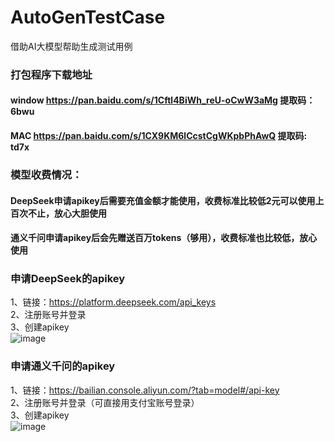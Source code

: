# AutoGenTestCase
借助AI大模型帮助生成测试用例

### 打包程序下载地址
#### window https://pan.baidu.com/s/1Cftl4BiWh_reU-oCwW3aMg  提取码：6bwu
#### MAC https://pan.baidu.com/s/1CX9KM6lCcstCgWKpbPhAwQ 提取码: td7x

### 模型收费情况：
#### DeepSeek申请apikey后需要充值金额才能使用，收费标准比较低2元可以使用上百次不止，放心大胆使用
#### 通义千问申请apikey后会先赠送百万tokens（够用），收费标准也比较低，放心使用

### 申请DeepSeek的apikey
1、链接：https://platform.deepseek.com/api_keys<br>
2、注册账号并登录<br>
3、创建apikey<br>
![image](https://github.com/user-attachments/assets/28310179-7263-4abc-a3e6-6e5599808fe5)


### 申请通义千问的apikey
1、链接：https://bailian.console.aliyun.com/?tab=model#/api-key<br>
2、注册账号并登录（可直接用支付宝账号登录）<br>
3、创建apikey<br>
![image](https://github.com/user-attachments/assets/9e42f4c5-d4c6-4baf-b18e-dc184bb9a507)
